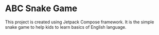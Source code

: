 # ABC Snake Game

This project is created using Jetpack Compose framework.
It is the simple snake game to help kids to learn basics of English language.
